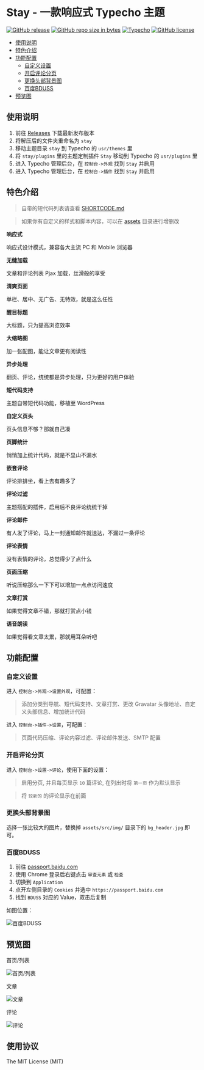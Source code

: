 # Stay - 一款响应式 Typecho 主题

[![GitHub release](https://img.shields.io/github/release/maicong/stay.svg?style=flat-square)](https://github.com/maicong/stay/releases)
[![GitHub repo size in bytes](https://img.shields.io/github/repo-size/maicong/stay.svg?style=flat-square)](https://github.com/maicong/stay/pulse)
[![Typecho](https://img.shields.io/badge/typecho-%3E%3D%201.0-blue.svg?style=flat-square)](https://github.com/typecho/typecho)
[![GitHub license](https://img.shields.io/badge/license-MIT-blue.svg?style=flat-square)](#LICENSE)

- [使用说明](#使用说明)
- [特色介绍](#特色介绍)
- [功能配置](#功能配置)
  - [自定义设置](#自定义设置)
  - [开启评论分页](#开启评论分页)
  - [更换头部背景图](#更换头部背景图)
  - [百度BDUSS](#百度bduss)
- [预览图](#预览图)

## 使用说明

1. 前往 [Releases](https://github.com/maicong/stay/releases) 下载最新发布版本
2. 将解压后的文件夹重命名为 `stay`
3. 移动主题目录 `stay` 到 Typecho 的 `usr/themes` 里
4. 将 `stay/plugins` 里的主题定制插件 `Stay` 移动到 Typecho 的 `usr/plugins` 里
5. 进入 Typecho 管理后台，在 `控制台->外观` 找到 `Stay` 并启用
6. 进入 Typecho 管理后台，在 `控制台->插件` 找到 `Stay` 并启用

## 特色介绍

> 自带的短代码列表请查看 [SHORTCODE.md](SHORTCODE.md)

> 如果你有自定义的样式和脚本内容，可以在 [assets](assets) 目录进行增删改

**响应式**

响应式设计模式，兼容各大主流 PC 和 Mobile 浏览器

**无缝加载**

文章和评论列表 Pjax 加载，丝滑般的享受

**清爽页面**

单栏、居中、无广告、无特效，就是这么任性

**醒目标题**

大标题，只为提高浏览效率

**大缩略图**

加一张配图，能让文章更有阅读性

**异步处理**

翻页、评论，统统都是异步处理，只为更好的用户体验

**短代码支持**

主题自带短代码功能，移植至 WordPress

**自定义页头**

页头信息不够？那就自己凑

**页脚统计**

悄悄加上统计代码，就是不显山不漏水

**嵌套评论**

评论排排坐，看上去有趣多了

**评论过滤**

主题搭配的插件，启用后不良评论统统干掉

**评论邮件**

有人发了评论，马上一封通知邮件就送达，不漏过一条评论

**评论表情**

没有表情的评论，总觉得少了点什么

**页面压缩**

听说压缩那么一下下可以增加一点点访问速度

**文章打赏**

如果觉得文章不错，那就打赏点小钱

**语音朗读**

如果觉得看文章太累，那就用耳朵听吧

## 功能配置

### 自定义设置

进入 `控制台->外观->设置外观`，可配置：

> 添加分类到导航、短代码支持、文章打赏、更改 Gravatar 头像地址、自定义头部信息、增加统计代码

进入 `控制台->插件->设置`，可配置：

> 页面代码压缩、评论内容过滤、评论邮件发送、SMTP 配置

### 开启评论分页

进入 `控制台->设置->评论`，使用下面的设置：

> 启用分页, 并且每页显示 `10` 篇评论, 在列出时将 `第一页` 作为默认显示

> 将 `较新的` 的评论显示在前面

### 更换头部背景图

选择一张比较大的图片，替换掉 `assets/src/img/` 目录下的 `bg_header.jpg` 即可。

### 百度BDUSS

1. 前往 [passport.baidu.com](https://passport.baidu.com/)
2. 使用 Chrome 登录后右键点击 `审查元素` 或 `检查`
3. 切换到 `Application`
4. 点开左侧目录的 `Cookies` 并选中 `https://passport.baidu.com`
5. 找到 `BDUSS` 对应的 Value，双击后复制

如图位置：

![百度BDUSS](https://ww4.sinaimg.cn/large/0060lm7Tly1fnak8p8pjgj30uj0fjwhf.jpg)

## 预览图

首页/列表

![首页/列表](https://ww3.sinaimg.cn/large/0060lm7Tly1fmmmcx73gjj31kw10k1ky.jpg)

文章

![文章](https://ww4.sinaimg.cn/large/0060lm7Tly1fmmmcvy4b8j31kw10yx6p.jpg)

评论

![评论](https://ww1.sinaimg.cn/large/0060lm7Tly1fmmmcslxq2j31kw10y7cg.jpg)

## 使用协议

The MIT License (MIT)
